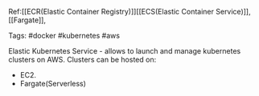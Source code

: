 Ref:[[ECR(Elastic Container Registry)]][[ECS(Elastic Container Service)]], [[Fargate]], 

Tags: #docker #kubernetes #aws

Elastic Kubernetes Service - allows to launch and manage kubernetes clusters on AWS.
Clusters can be hosted on:
- EC2.
- Fargate(Serverless)
